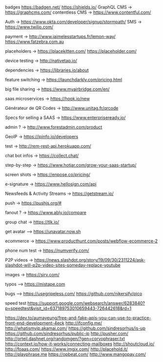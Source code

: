 
badges             https://badgen.net/
                   https://shields.io/
GraphQL CMS        -> https://graphcms.com/
contentless CMS    -> https://www.contentful.com/

Auth               -> https://www.okta.com/developer/signup/stormpath/
SMS                -> https://www.twilio.com/

payment            -> http://www.jaimelesstartups.fr/lemon-way/
                      https://www.fatzebra.com.au

placeholders       -> https://placekitten.com/
                      https://placeholder.com/

device testing     -> http://nativetap.io/

dependencies       -> https://libraries.io/about

feature switching  -> https://launchdarkly.com/pricing.html

big file sharing   -> https://www.myairbridge.com/en/

saas microservices -> https://hook.io/new

Générateur de QR Codes -> http://www.unitag.fr/qrcode

Specs for selling a SAAS -> https://www.enterpriseready.io/

admin ?            -> http://www.forestadmin.com/product

GeoIP              -> https://ipinfo.io/developers

test               -> http://rem-rest-api.herokuapp.com/

chat bot infos     -> https://collect.chat/

step-by-step       -> https://www.hotjar.com/grow-your-saas-startup/

screen shots       -> https://enpose.co/pricing/

e-signature        -> https://www.hellosign.com/api

Newsfeeds & Activity Streams  -> https://getstream.io/

push -> https://pushjs.org/#

fanout ? -> https://www.ably.io/compare

group chat         -> https://tlk.io/ 

get avatar         --> https://unavatar.now.sh

ecommerce           -> https://www.producthunt.com/posts/webflow-ecommerce-2

phone num test      -> https://numverify.com/

P2P videos     -> https://news.slashdot.org/story/19/09/30/2311224/ask-slashdot-will-p2p-video-sites-someday-replace-youtube

images          -> https://sirv.com/

typos           --> https://mistape.com

bugs            --> https://usegripeless.com/  https://github.com/nikersify/pico


speed test https://support.google.com/websearch/answer/6283840?p=speedtest&visit_id=637189753010659443-726442618&rd=1

https://dev.to/aumayeung/free-and-fake-apis-you-can-use-to-practice-front-end-development-4eck
http://ifconfig.me/
http://whatismyip.akamai.com/
https://github.com/sindresorhus/is-up
https://github.com/sindresorhus/public-ip
http://pusher.com/
http://orteil.dashnet.org/randomgen/?gen=corvophraser.txt
http://context.io/how-it-works/connecting-mailboxes
http://shoutcloud.io/
http://foaas.com/
https://www.imgix.com/
http://placehold.it/
http://playphrase.me
https://opbeat.com/
http://www.mangopay.com/
